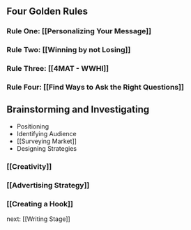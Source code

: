 ## Four Golden Rules
### Rule One: [[Personalizing Your Message]]

### Rule Two: [[Winning by not Losing]]

### Rule Three: [[4MAT - WWHI]]

### Rule Four: [[Find Ways to Ask the Right Questions]]

## Brainstorming and Investigating
- Positioning
- Identifying Audience
- [[Surveying Market]]
- Designing Strategies

### [[Creativity]]

### [[Advertising Strategy]]

### [[Creating a Hook]]

next: [[Writing Stage]]


